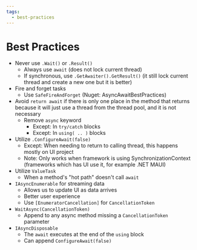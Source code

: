 ```yaml
---
tags:
  - best-practices
---
```

# Best Practices

- Never use `.Wait()` or `.Result()`
	- Always use `await` (does not lock current thread)
	- If synchronous, use `.GetAwaiter().GetResult()` (it still lock current thread and create a new one but it is better)
- Fire and forget tasks
	- Use `SafeFireAndForget` (Nuget: AsyncAwaitBestPractices)
 - Avoid `return await` if there is only one place in the method that returns because it will just use a thread from the thread pool, and it is not necessary
	- Remove `async` keyword
		- Except: In `try/catch` blocks
		- Except: In `using( .. )` blocks
- Utilize `.ConfigureAwait(false)`
	-  Except: When needing to return to calling thread, this happens mostly on UI project
	-  Note: Only works when framework is using SynchronizationContext (frameworks which has UI use it, for example .NET MAUI)
- Utilize `ValueTask`
	- When a method's "hot path" doesn't call `await`
 -  `IAsyncEnumerable` for streaming data
	- Allows us to update UI as data arrives
	- Better user experience
	- Use `[EnumeratorCancellation]` for `CancellationToken`
- `WaitAsync(CancellationToken)` 
	- Append to any async method missing a `CancellationToken` parameter
 -  `IAsyncDisposable`
	- The `await` executes at the end of the `using` block
	- Can append `ConfigureAwait(false)`